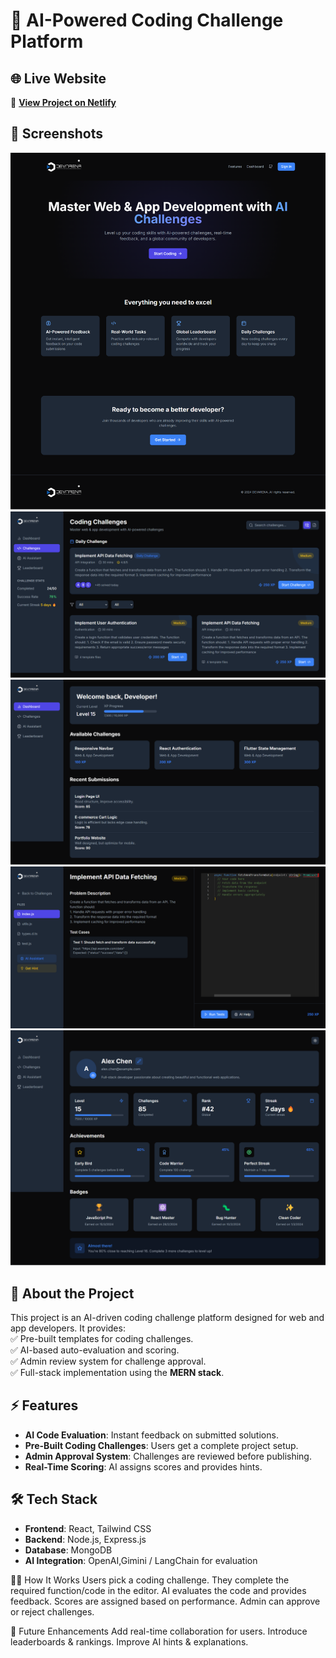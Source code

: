 # 🚀 AI-Powered Coding Challenge Platform

## 🌐 Live Website  
🔗 **[View Project on Netlify](https://wonderful-salamander-193139.netlify.app/)**  

## 📸 Screenshots  
![Homepage](/Home.png)  
![Challenges Page](/Challenges.png)  
![Dashboard Page](/Dashboard.png)  
![Challenge Page](/Challenge.png)
![Profile Page](/Profile.png)

## 📖 About the Project  
This project is an AI-driven coding challenge platform designed for web and app developers. It provides:  
✅ Pre-built templates for coding challenges.  
✅ AI-based auto-evaluation and scoring.  
✅ Admin review system for challenge approval.  
✅ Full-stack implementation using the **MERN stack**.  

## ⚡ Features  
- **AI Code Evaluation**: Instant feedback on submitted solutions.  
- **Pre-Built Coding Challenges**: Users get a complete project setup.  
- **Admin Approval System**: Challenges are reviewed before publishing.  
- **Real-Time Scoring**: AI assigns scores and provides hints.  

## 🛠️ Tech Stack  
- **Frontend**: React, Tailwind CSS  
- **Backend**: Node.js, Express.js  
- **Database**: MongoDB  
- **AI Integration**: OpenAI,Gimini / LangChain for evaluation  

🧑‍💻 How It Works
Users pick a coding challenge.
They complete the required function/code in the editor.
AI evaluates the code and provides feedback.
Scores are assigned based on performance.
Admin can approve or reject challenges.


🚀 Future Enhancements
Add real-time collaboration for users.
Introduce leaderboards & rankings.
Improve AI hints & explanations.
